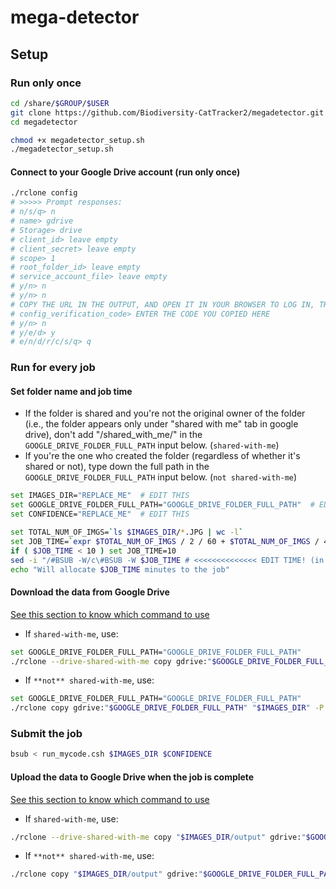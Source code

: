 # mega-detector

## Setup

### Run only once

```sh
cd /share/$GROUP/$USER
git clone https://github.com/Biodiversity-CatTracker2/megadetector.git
cd megadetector
```

```sh
chmod +x megadetector_setup.sh
./megadetector_setup.sh
```

#### Connect to your Google Drive account (run only once)

```sh
./rclone config
# >>>>> Prompt responses:
# n/s/q> n
# name> gdrive
# Storage> drive
# client_id> leave empty
# client_secret> leave empty
# scope> 1
# root_folder_id> leave empty
# service_account_file> leave empty
# y/n> n
# y/n> n
# COPY THE URL IN THE OUTPUT, AND OPEN IT IN YOUR BROWSER TO LOG IN, THEN COPY THE CODE THAT WILL SHOW UP
# config_verification_code> ENTER THE CODE YOU COPIED HERE
# y/n> n
# y/e/d> y
# e/n/d/r/c/s/q> q
```

### Run for every job

#### Set folder name and job time

- If the folder is shared and you're not the original owner of the folder (i.e., the folder appears only under "shared with me" tab in google drive), don't add "/shared_with_me/" in the `GOOGLE_DRIVE_FOLDER_FULL_PATH` input below. (`shared-with-me`)
- If you're the one who created the folder (regardless of whether it's shared or not), type down the full path in the `GOOGLE_DRIVE_FOLDER_FULL_PATH` input below. (`not shared-with-me`)

```sh
set IMAGES_DIR="REPLACE_ME"  # EDIT THIS
set GOOGLE_DRIVE_FOLDER_FULL_PATH="GOOGLE_DRIVE_FOLDER_FULL_PATH"  # EDIT THIS
set CONFIDENCE="REPLACE_ME"  # EDIT THIS
```

```sh
set TOTAL_NUM_OF_IMGS=`ls $IMAGES_DIR/*.JPG | wc -l`
set JOB_TIME=`expr $TOTAL_NUM_OF_IMGS / 2 / 60 + $TOTAL_NUM_OF_IMGS / 4 / 60`
if ( $JOB_TIME < 10 ) set JOB_TIME=10
sed -i "/#BSUB -W/c\#BSUB -W $JOB_TIME # <<<<<<<<<<<<<< EDIT TIME! (in minutes)" megadetector_job.csh
echo "Will allocate $JOB_TIME minutes to the job"
```

#### Download the data from Google Drive

[See this section to know which command to use](####Set-folder-name-and-job-time)

- If `shared-with-me`, use:

```sh
set GOOGLE_DRIVE_FOLDER_FULL_PATH="GOOGLE_DRIVE_FOLDER_FULL_PATH"
./rclone --drive-shared-with-me copy gdrive:"$GOOGLE_DRIVE_FOLDER_FULL_PATH" "$IMAGES_DIR" -P
```

- If `**not** shared-with-me`, use:

```sh
set GOOGLE_DRIVE_FOLDER_FULL_PATH="GOOGLE_DRIVE_FOLDER_FULL_PATH"
./rclone copy gdrive:"$GOOGLE_DRIVE_FOLDER_FULL_PATH" "$IMAGES_DIR" -P
```

### Submit the job

```sh
bsub < run_mycode.csh $IMAGES_DIR $CONFIDENCE
```

#### Upload the data to Google Drive when the job is complete

[See this section to know which command to use](####Set-folder-name-and-job-time)

- If `shared-with-me`, use:

```sh
./rclone --drive-shared-with-me copy "$IMAGES_DIR/output" gdrive:"$GOOGLE_DRIVE_FOLDER_FULL_PATH" -P
```

- If `**not** shared-with-me`, use:

```sh
./rclone copy "$IMAGES_DIR/output" gdrive:"$GOOGLE_DRIVE_FOLDER_FULL_PATH" -P
```
